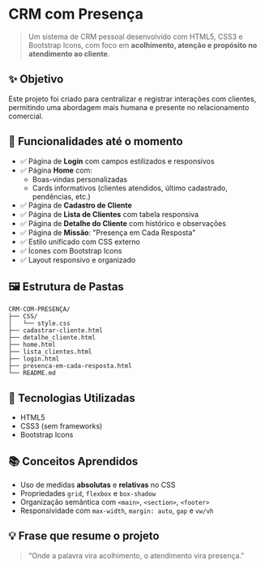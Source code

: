 # CRM com Presença

> Um sistema de CRM pessoal desenvolvido com HTML5, CSS3 e Bootstrap Icons, com foco em **acolhimento, atenção e propósito no atendimento ao cliente**.

## ✨ Objetivo

Este projeto foi criado para centralizar e registrar interações com clientes, permitindo uma abordagem mais humana e presente no relacionamento comercial.

## 🧩 Funcionalidades até o momento

- ✅ Página de **Login** com campos estilizados e responsivos
- ✅ Página **Home** com:
  - Boas-vindas personalizadas
  - Cards informativos (clientes atendidos, último cadastrado, pendências, etc.)
- ✅ Página de **Cadastro de Cliente**
- ✅ Página de **Lista de Clientes** com tabela responsiva
- ✅ Página de **Detalhe do Cliente** com histórico e observações
- ✅ Página de **Missão**: "Presença em Cada Resposta"
- ✅ Estilo unificado com CSS externo
- ✅ Ícones com Bootstrap Icons
- ✅ Layout responsivo e organizado

## 🖼️ Estrutura de Pastas

```
CRM-COM-PRESENÇA/
├── CSS/
│   └── style.css
├── cadastrar-cliente.html
├── detalhe_cliente.html
├── home.html
├── lista_clientes.html
├── login.html
├── presenca-em-cada-resposta.html
└── README.md
```

## 🎨 Tecnologias Utilizadas

- HTML5
- CSS3 (sem frameworks)
- Bootstrap Icons

## 📚 Conceitos Aprendidos

- Uso de medidas **absolutas** e **relativas** no CSS
- Propriedades `grid`, `flexbox` e `box-shadow`
- Organização semântica com `<main>`, `<section>`, `<footer>`
- Responsividade com `max-width`, `margin: auto`, `gap` e `vw/vh`

## 💡 Frase que resume o projeto

> "Onde a palavra vira acolhimento, o atendimento vira presença."